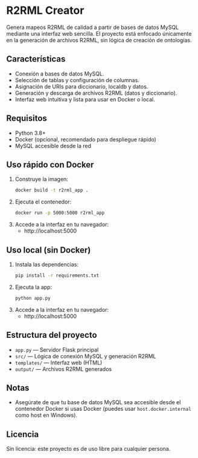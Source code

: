 # R2RML Creator

Genera mapeos R2RML de calidad a partir de bases de datos MySQL mediante una interfaz web sencilla. El proyecto está enfocado únicamente en la generación de archivos R2RML, sin lógica de creación de ontologías.

## Características
- Conexión a bases de datos MySQL.
- Selección de tablas y configuración de columnas.
- Asignación de URIs para diccionario, localdb y datos.
- Generación y descarga de archivos R2RML (datos y diccionario).
- Interfaz web intuitiva y lista para usar en Docker o local.

## Requisitos
- Python 3.8+
- Docker (opcional, recomendado para despliegue rápido)
- MySQL accesible desde la red

## Uso rápido con Docker
1. Construye la imagen:
   ```sh
   docker build -t r2rml_app .
   ```
2. Ejecuta el contenedor:
   ```sh
   docker run -p 5000:5000 r2rml_app
   ```
3. Accede a la interfaz en tu navegador:
   - http://localhost:5000

## Uso local (sin Docker)
1. Instala las dependencias:
   ```sh
   pip install -r requirements.txt
   ```
2. Ejecuta la app:
   ```sh
   python app.py
   ```
3. Accede a la interfaz en tu navegador:
   - http://localhost:5000

## Estructura del proyecto
- `app.py` — Servidor Flask principal
- `src/` — Lógica de conexión MySQL y generación R2RML
- `templates/` — Interfaz web (HTML)
- `output/` — Archivos R2RML generados

## Notas
- Asegúrate de que tu base de datos MySQL sea accesible desde el contenedor Docker si usas Docker (puedes usar `host.docker.internal` como host en Windows).

## Licencia
Sin licencia: este proyecto es de uso libre para cualquier persona.
